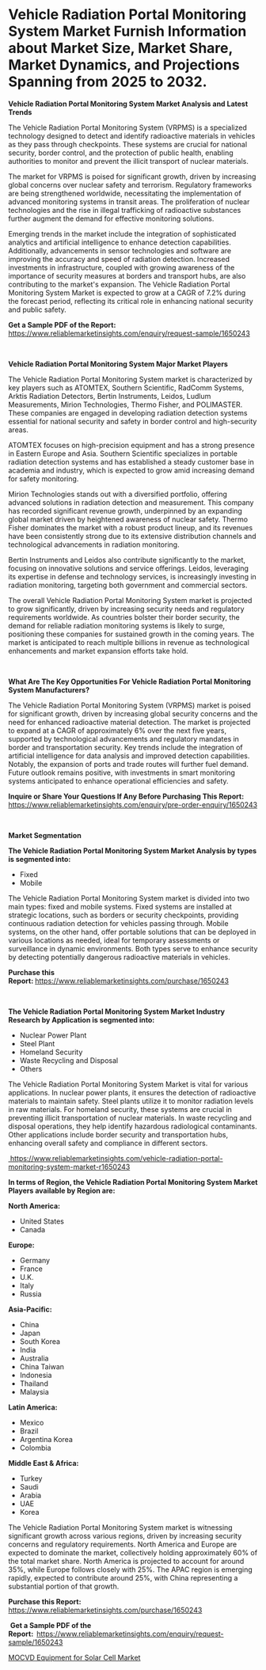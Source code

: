 <p><h1>Vehicle Radiation Portal Monitoring System Market Furnish Information about Market Size, Market Share, Market Dynamics, and Projections Spanning from 2025 to 2032.</h1></p><p><strong>Vehicle Radiation Portal Monitoring System Market Analysis and Latest Trends</strong></p>
<p><p>The Vehicle Radiation Portal Monitoring System (VRPMS) is a specialized technology designed to detect and identify radioactive materials in vehicles as they pass through checkpoints. These systems are crucial for national security, border control, and the protection of public health, enabling authorities to monitor and prevent the illicit transport of nuclear materials.</p><p>The market for VRPMS is poised for significant growth, driven by increasing global concerns over nuclear safety and terrorism. Regulatory frameworks are being strengthened worldwide, necessitating the implementation of advanced monitoring systems in transit areas. The proliferation of nuclear technologies and the rise in illegal trafficking of radioactive substances further augment the demand for effective monitoring solutions.</p><p>Emerging trends in the market include the integration of sophisticated analytics and artificial intelligence to enhance detection capabilities. Additionally, advancements in sensor technologies and software are improving the accuracy and speed of radiation detection. Increased investments in infrastructure, coupled with growing awareness of the importance of security measures at borders and transport hubs, are also contributing to the market's expansion. The Vehicle Radiation Portal Monitoring System Market is expected to grow at a CAGR of 7.2% during the forecast period, reflecting its critical role in enhancing national security and public safety.</p></p>
<p><strong>Get a Sample PDF of the Report:&nbsp;</strong> <a href="https://www.reliablemarketinsights.com/enquiry/request-sample/1650243?utm_campaign=3367&utm_medium=2&utm_source=Github&utm_content=ia&utm_term=23032025&utm_id=vehicle-radiation-portal-monitoring-system">https://www.reliablemarketinsights.com/enquiry/request-sample/1650243</a></p>
<p>&nbsp;</p>
<p><strong>Vehicle Radiation Portal Monitoring System Major Market Players</strong></p>
<p><p>The Vehicle Radiation Portal Monitoring System market is characterized by key players such as ATOMTEX, Southern Scientific, RadComm Systems, Arktis Radiation Detectors, Bertin Instruments, Leidos, Ludlum Measurements, Mirion Technologies, Thermo Fisher, and POLIMASTER. These companies are engaged in developing radiation detection systems essential for national security and safety in border control and high-security areas.</p><p>ATOMTEX focuses on high-precision equipment and has a strong presence in Eastern Europe and Asia. Southern Scientific specializes in portable radiation detection systems and has established a steady customer base in academia and industry, which is expected to grow amid increasing demand for safety monitoring.</p><p>Mirion Technologies stands out with a diversified portfolio, offering advanced solutions in radiation detection and measurement. This company has recorded significant revenue growth, underpinned by an expanding global market driven by heightened awareness of nuclear safety. Thermo Fisher dominates the market with a robust product lineup, and its revenues have been consistently strong due to its extensive distribution channels and technological advancements in radiation monitoring.</p><p>Bertin Instruments and Leidos also contribute significantly to the market, focusing on innovative solutions and service offerings. Leidos, leveraging its expertise in defense and technology services, is increasingly investing in radiation monitoring, targeting both government and commercial sectors.</p><p>The overall Vehicle Radiation Portal Monitoring System market is projected to grow significantly, driven by increasing security needs and regulatory requirements worldwide. As countries bolster their border security, the demand for reliable radiation monitoring systems is likely to surge, positioning these companies for sustained growth in the coming years. The market is anticipated to reach multiple billions in revenue as technological enhancements and market expansion efforts take hold.</p></p>
<p>&nbsp;</p>
<p><strong>What Are The Key Opportunities For Vehicle Radiation Portal Monitoring System Manufacturers?</strong></p>
<p><p>The Vehicle Radiation Portal Monitoring System (VRPMS) market is poised for significant growth, driven by increasing global security concerns and the need for enhanced radioactive material detection. The market is projected to expand at a CAGR of approximately 6% over the next five years, supported by technological advancements and regulatory mandates in border and transportation security. Key trends include the integration of artificial intelligence for data analysis and improved detection capabilities. Notably, the expansion of ports and trade routes will further fuel demand. Future outlook remains positive, with investments in smart monitoring systems anticipated to enhance operational efficiencies and safety.</p></p>
<p><strong>Inquire or Share Your Questions If Any Before Purchasing This Report:</strong> <a href="https://www.reliablemarketinsights.com/enquiry/pre-order-enquiry/1650243?utm_campaign=3367&utm_medium=2&utm_source=Github&utm_content=ia&utm_term=23032025&utm_id=vehicle-radiation-portal-monitoring-system">https://www.reliablemarketinsights.com/enquiry/pre-order-enquiry/1650243</a></p>
<p>&nbsp;</p>
<p><strong>Market Segmentation</strong></p>
<p><strong>The Vehicle Radiation Portal Monitoring System Market Analysis by types is segmented into:</strong></p>
<p><ul><li>Fixed</li><li>Mobile</li></ul></p>
<p><p>The Vehicle Radiation Portal Monitoring System market is divided into two main types: fixed and mobile systems. Fixed systems are installed at strategic locations, such as borders or security checkpoints, providing continuous radiation detection for vehicles passing through. Mobile systems, on the other hand, offer portable solutions that can be deployed in various locations as needed, ideal for temporary assessments or surveillance in dynamic environments. Both types serve to enhance security by detecting potentially dangerous radioactive materials in vehicles.</p></p>
<p><strong>Purchase this Report:&nbsp;</strong><a href="https://www.reliablemarketinsights.com/purchase/1650243?utm_campaign=3367&utm_medium=2&utm_source=Github&utm_content=ia&utm_term=23032025&utm_id=vehicle-radiation-portal-monitoring-system">https://www.reliablemarketinsights.com/purchase/1650243</a></p>
<p>&nbsp;</p>
<p><strong>The Vehicle Radiation Portal Monitoring System Market Industry Research by Application is segmented into:</strong></p>
<p><ul><li>Nuclear Power Plant</li><li>Steel Plant</li><li>Homeland Security</li><li>Waste Recycling and Disposal</li><li>Others</li></ul></p>
<p><p>The Vehicle Radiation Portal Monitoring System Market is vital for various applications. In nuclear power plants, it ensures the detection of radioactive materials to maintain safety. Steel plants utilize it to monitor radiation levels in raw materials. For homeland security, these systems are crucial in preventing illicit transportation of nuclear materials. In waste recycling and disposal operations, they help identify hazardous radiological contaminants. Other applications include border security and transportation hubs, enhancing overall safety and compliance in different sectors.</p></p>
<p><a href="https://www.reliablemarketinsights.com/vehicle-radiation-portal-monitoring-system-market-r1650243?utm_campaign=3367&utm_medium=2&utm_source=Github&utm_content=ia&utm_term=23032025&utm_id=vehicle-radiation-portal-monitoring-system">&nbsp;https://www.reliablemarketinsights.com/vehicle-radiation-portal-monitoring-system-market-r1650243</a></p>
<p><strong>In terms of Region, the Vehicle Radiation Portal Monitoring System Market Players available by Region are:</strong></p>
<p>
    <p> <strong> North America: </strong>
        <ul>
            <li>United States</li>
            <li>Canada</li>
        </ul>
        </p> 
    <p> <strong> Europe: </strong>
        <ul>
            <li>Germany</li>
            <li>France</li>
            <li>U.K.</li>
            <li>Italy</li>
            <li>Russia</li>
        </ul>
        </p> 
    <p> <strong> Asia-Pacific: </strong>
        <ul>
            <li>China</li>
            <li>Japan</li>
            <li>South Korea</li>
            <li>India</li>
            <li>Australia</li>
            <li>China Taiwan</li>
            <li>Indonesia</li>
            <li>Thailand</li>
            <li>Malaysia</li>
        </ul>
        </p> 
    <p> <strong> Latin America: </strong>
        <ul>
            <li>Mexico</li>
            <li>Brazil</li>
            <li>Argentina Korea</li>
            <li>Colombia</li>
        </ul>
        </p> 
    <p> <strong> Middle East & Africa: </strong>
        <ul>
            <li>Turkey</li>
            <li>Saudi</li>
            <li>Arabia</li>
            <li>UAE</li>
            <li>Korea</li>
        </ul>
    </p>
    </p>
<p><p>The Vehicle Radiation Portal Monitoring System market is witnessing significant growth across various regions, driven by increasing security concerns and regulatory requirements. North America and Europe are expected to dominate the market, collectively holding approximately 60% of the total market share. North America is projected to account for around 35%, while Europe follows closely with 25%. The APAC region is emerging rapidly, expected to contribute around 25%, with China representing a substantial portion of that growth.</p></p>
<p><strong>Purchase this Report: </strong><a href="https://www.reliablemarketinsights.com/purchase/1650243?utm_campaign=3367&utm_medium=2&utm_source=Github&utm_content=ia&utm_term=23032025&utm_id=vehicle-radiation-portal-monitoring-system">https://www.reliablemarketinsights.com/purchase/1650243</a></p>
<p>&nbsp;<strong>Get a Sample PDF of the Report:&nbsp;&nbsp;</strong><a href="https://www.reliablemarketinsights.com/enquiry/request-sample/1650243?utm_campaign=3367&utm_medium=2&utm_source=Github&utm_content=ia&utm_term=23032025&utm_id=vehicle-radiation-portal-monitoring-system">https://www.reliablemarketinsights.com/enquiry/request-sample/1650243</a></p>
<p><strong></strong></p>
<p><p><a href="https://github.com/oshrykauraj7/Market-Research-Report-List-1/blob/main/mocvd-equipment-for-solar-cell-market.md?utm_campaign=3367&utm_medium=2&utm_source=Github&utm_content=ia&utm_term=23032025&utm_id=vehicle-radiation-portal-monitoring-system">MOCVD Equipment for Solar Cell Market</a></p></p>